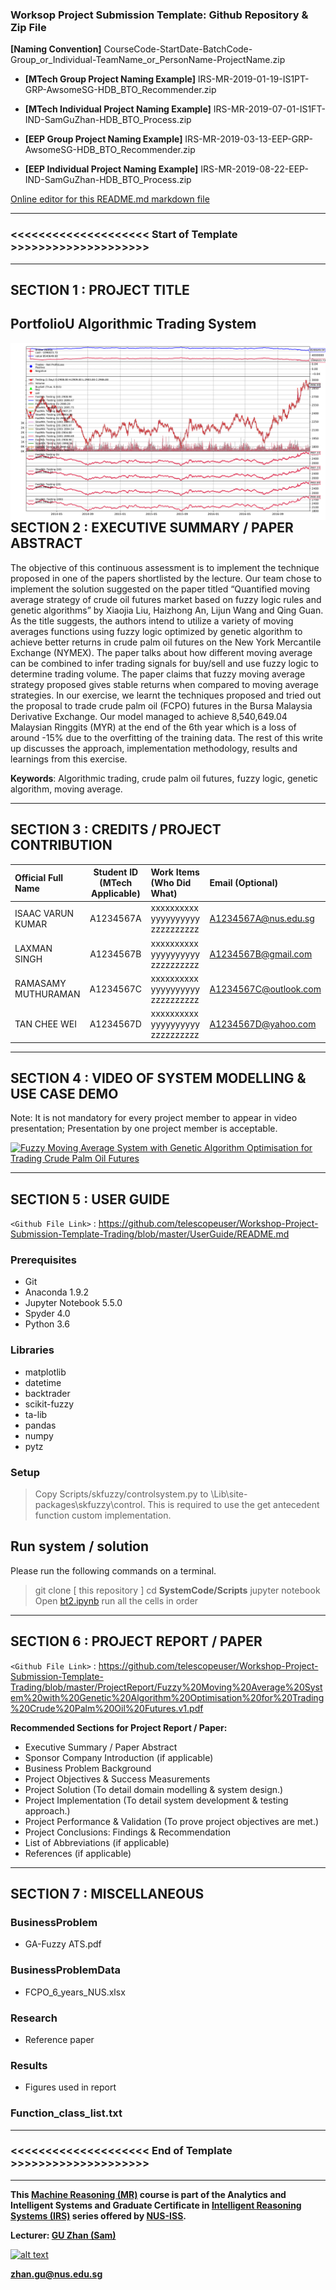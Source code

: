 ﻿### Worksop Project Submission Template: Github Repository & Zip File

**[Naming Convention]** CourseCode-StartDate-BatchCode-Group_or_Individual-TeamName_or_PersonName-ProjectName.zip

* **[MTech Group Project Naming Example]** IRS-MR-2019-01-19-IS1PT-GRP-AwsomeSG-HDB_BTO_Recommender.zip

* **[MTech Individual Project Naming Example]** IRS-MR-2019-07-01-IS1FT-IND-SamGuZhan-HDB_BTO_Process.zip

* **[EEP Group Project Naming Example]** IRS-MR-2019-03-13-EEP-GRP-AwsomeSG-HDB_BTO_Recommender.zip

* **[EEP Individual Project Naming Example]** IRS-MR-2019-08-22-EEP-IND-SamGuZhan-HDB_BTO_Process.zip

[Online editor for this README.md markdown file](https://pandao.github.io/editor.md/en.html "pandao")

---

### <<<<<<<<<<<<<<<<<<<< Start of Template >>>>>>>>>>>>>>>>>>>>

---

## SECTION 1 : PROJECT TITLE
## PortfolioU Algorithmic Trading System

<img src="Miscellaneous/Results/graphfinalRun.png"
     style="float: left; margin-right: 0px;" />

---
## SECTION 2 : EXECUTIVE SUMMARY / PAPER ABSTRACT
The objective of this continuous assessment is to implement the technique proposed in one of the papers shortlisted by the lecture. Our team chose to implement the solution suggested on the paper titled “Quantified moving average strategy of crude oil futures market based on fuzzy logic rules and genetic algorithms” by Xiaojia Liu, Haizhong An, Lijun Wang and Qing Guan. As the title suggests, the authors intend to utilize a variety of moving averages functions using fuzzy logic optimized by genetic algorithm to achieve better returns in crude palm oil futures on the New York Mercantile Exchange (NYMEX). The paper talks about how different moving average can be combined to infer trading signals for buy/sell and use fuzzy logic to determine trading volume. The paper claims that fuzzy moving average strategy proposed gives stable returns when compared to moving average strategies. In our exercise, we learnt the techniques proposed and tried out the proposal to trade crude palm oil (FCPO) futures in the Bursa Malaysia Derivative Exchange. Our model managed to achieve 8,540,649.04 Malaysian Ringgits (MYR) at the end of the 6th year which is a loss of around -15% due to the overfitting of the training data. The rest of this write up discusses the approach, implementation methodology, results and learnings from this exercise. 

**Keywords**: Algorithmic trading, crude palm oil futures, fuzzy logic, genetic algorithm, moving average. 

---
## SECTION 3 : CREDITS / PROJECT CONTRIBUTION

| Official Full Name  | Student ID (MTech Applicable)  | Work Items (Who Did What) | Email (Optional) |
| :------------ |:---------------:| :-----| :-----|
| ISAAC VARUN KUMAR | A1234567A | xxxxxxxxxx yyyyyyyyyy zzzzzzzzzz| A1234567A@nus.edu.sg |
| LAXMAN SINGH | A1234567B | xxxxxxxxxx yyyyyyyyyy zzzzzzzzzz| A1234567B@gmail.com |
| RAMASAMY MUTHURAMAN | A1234567C | xxxxxxxxxx yyyyyyyyyy zzzzzzzzzz| A1234567C@outlook.com |
| TAN CHEE WEI | A1234567D | xxxxxxxxxx yyyyyyyyyy zzzzzzzzzz| A1234567D@yahoo.com |

---
## SECTION 4 : VIDEO OF SYSTEM MODELLING & USE CASE DEMO

Note: It is not mandatory for every project member to appear in video presentation; Presentation by one project member is acceptable.

[![Fuzzy Moving Average System with Genetic Algorithm Optimisation for Trading Crude Palm Oil Futures](http://img.youtube.com/vi/c-SQBHtVb8Y/0.jpg)](https://youtu.be/c-SQBHtVb8Y "Fuzzy Moving Average System with Genetic Algorithm Optimisation for Trading Crude Palm Oil Futures")

---
## SECTION 5 : USER GUIDE

`<Github File Link>` : <https://github.com/telescopeuser/Workshop-Project-Submission-Template-Trading/blob/master/UserGuide/README.md>

### Prerequisites
* Git
* Anaconda 1.9.2
* Jupyter Notebook 5.5.0
* Spyder 4.0
* Python 3.6

### Libraries
* matplotlib
* datetime  
* backtrader
* scikit-fuzzy
* ta-lib
* pandas
* numpy
* pytz

### Setup
> Copy Scripts/skfuzzy/controlsystem.py to <Anaconda Installation Folder>\Lib\site-packages\skfuzzy\control. This is required to use the get antecedent function custom implementation.

## Run system / solution
Please run the following commands on a terminal.
> git clone [ this repository ]
> cd **SystemCode/Scripts**
> jupyter notebook
> Open [bt2.ipynb](https://github.com/telescopeuser/Workshop-Project-Submission-Template-Trading/blob/master/SystemCode/Scripts/bt2.ipynb)
> run all the cells in order

---
## SECTION 6 : PROJECT REPORT / PAPER

`<Github File Link>` : <https://github.com/telescopeuser/Workshop-Project-Submission-Template-Trading/blob/master/ProjectReport/Fuzzy%20Moving%20Average%20System%20with%20Genetic%20Algorithm%20Optimisation%20for%20Trading%20Crude%20Palm%20Oil%20Futures.v1.pdf>

**Recommended Sections for Project Report / Paper:**
- Executive Summary / Paper Abstract
- Sponsor Company Introduction (if applicable)
- Business Problem Background
- Project Objectives & Success Measurements
- Project Solution (To detail domain modelling & system design.)
- Project Implementation (To detail system development & testing approach.)
- Project Performance & Validation (To prove project objectives are met.)
- Project Conclusions: Findings & Recommendation
- List of Abbreviations (if applicable)
- References (if applicable)

---
## SECTION 7 : MISCELLANEOUS

### BusinessProblem
* GA-Fuzzy ATS.pdf

### BusinessProblemData
* FCPO_6_years_NUS.xlsx

### Research
* Reference paper

### Results
* Figures used in report

### Function_class_list.txt

---

### <<<<<<<<<<<<<<<<<<<< End of Template >>>>>>>>>>>>>>>>>>>>

---

**This [Machine Reasoning (MR)](https://www.iss.nus.edu.sg/executive-education/course/detail/machine-reasoning "Machine Reasoning") course is part of the Analytics and Intelligent Systems and Graduate Certificate in [Intelligent Reasoning Systems (IRS)](https://www.iss.nus.edu.sg/stackable-certificate-programmes/intelligent-systems "Intelligent Reasoning Systems") series offered by [NUS-ISS](https://www.iss.nus.edu.sg "Institute of Systems Science, National University of Singapore").**

**Lecturer: [GU Zhan (Sam)](https://www.iss.nus.edu.sg/about-us/staff/detail/201/GU%20Zhan "GU Zhan (Sam)")**

[![alt text](https://www.iss.nus.edu.sg/images/default-source/About-Us/7.6.1-teaching-staff/sam-website.tmb-.png "Let's check Sam' profile page")](https://www.iss.nus.edu.sg/about-us/staff/detail/201/GU%20Zhan)

**zhan.gu@nus.edu.sg**
